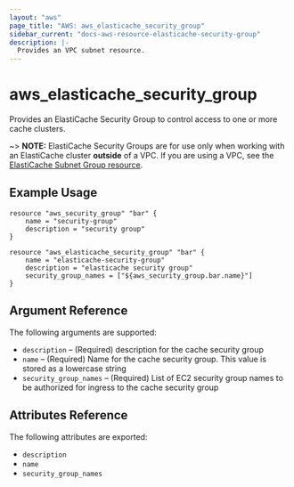 ```yaml
---
layout: "aws"
page_title: "AWS: aws_elasticache_security_group"
sidebar_current: "docs-aws-resource-elasticache-security-group"
description: |-
  Provides an VPC subnet resource.
---
```


# aws\_elasticache\_security\_<wbr>group

Provides an ElastiCache Security Group to control access to one or more cache 
clusters.

~> **NOTE:** ElastiCache Security Groups are for use only when working with an
ElastiCache cluster **outside** of a VPC. If you are using a VPC, see the
[ElastiCache Subnet Group resource](elasticache_subnet_group.html).

## Example Usage

```
resource "aws_security_group" "bar" {
    name = "security-group"
    description = "security group"
}

resource "aws_elasticache_security_group" "bar" {
    name = "elasticache-security-group"
    description = "elasticache security group"
    security_group_names = ["${aws_security_group.bar.name}"]
}
```

## Argument Reference

The following arguments are supported:

* `description` – (Required) description for the cache security group
* `name` – (Required) Name for the cache security group. This value is stored as 
a lowercase string
* `security_group_names` – (Required) List of EC2 security group names to be 
authorized for ingress to the cache security group


## Attributes Reference

The following attributes are exported:

* `description`
* `name`
* `security_group_names`
